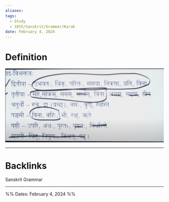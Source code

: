 ```yaml
---
aliases: 
tags:
  - Study
  - 10th/Sanskrit/Grammar/Karak
date: February 4, 2024
---
```

# Definition
![Pasted image 20240204140038.png](assets/pasted-image-20240204140038-9f6dc045858ec297b1c6fb0075422a5d-9bc5a3bb757bcfed80a3fb36f077ea24.png)


---
# Backlinks
Sanskrit Grammar


---

%%
Dates: February 4, 2024
%%